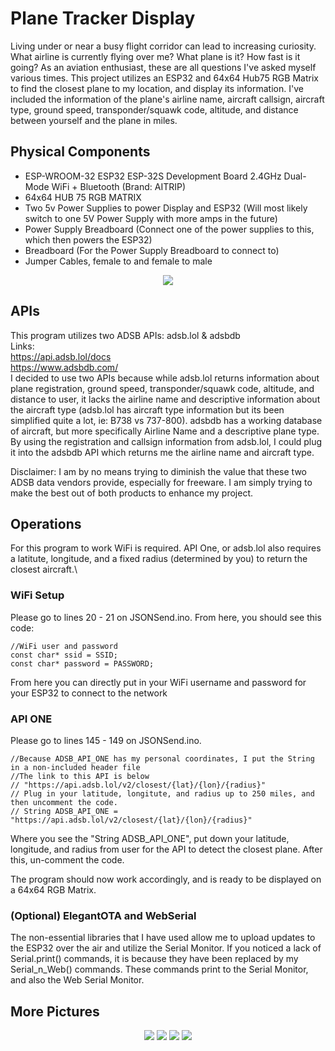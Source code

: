 # Plane Tracker Display
Living under or near a busy flight corridor can lead to increasing curiosity. What airline is currently flying over me? What plane is it? How fast is it going? As an aviation enthusiast, these are all questions I've asked myself various times. This project utilizes an ESP32 and 64x64 Hub75 RGB Matrix to find the closest plane to my location, and display its information. I've included the information of the plane's airline name, aircraft callsign, aircraft type, ground speed, transponder/squawk code, altitude, and distance between yourself and the plane in miles.

## Physical Components
- ESP-WROOM-32 ESP32 ESP-32S Development Board 2.4GHz Dual-Mode WiFi + Bluetooth (Brand: AITRIP)
- 64x64 HUB 75 RGB MATRIX
- Two 5v Power Supplies to power Display and ESP32 (Will most likely switch to one 5V Power Supply with more amps in the future)
- Power Supply Breadboard (Connect one of the power supplies to this, which then powers the ESP32)
- Breadboard (For the Power Supply Breadboard to connect to)
- Jumper Cables, female to and female to male

<p align = "center">
<img src = "https://github.com/AmalAfsal2004/Local-Plane-Tracker/blob/main/images/kor_air(1).jpg?raw=true"/>
</p>

## APIs
This program utilizes two ADSB APIs: adsb.lol & adsbdb \
Links: \
https://api.adsb.lol/docs \
https://www.adsbdb.com/ \
I decided to use two APIs because while adsb.lol returns information about plane registration, ground speed, transponder/squawk code, altitude, and distance to user, it lacks the airline name and descriptive information about the aircraft type (adsb.lol has aircraft type information but its been simplified quite a lot, ie: B738 vs 737-800). adsbdb has a working database of aircraft, but more specifically Airline Name and a descriptive plane type. By using the registration and callsign information from adsb.lol, I could plug it into the adsbdb API which returns me the airline name and aircraft type. 

Disclaimer: I am by no means trying to diminish the value that these two ADSB data vendors provide, especially for freeware. I am simply trying to make the best out of both products to enhance my project.

## Operations
For this program to work WiFi is required. API One, or adsb.lol also requires a latitute, longitude, and a fixed radius (determined by you) to return the closest aircraft.\

### WiFi Setup
Please go to lines 20 - 21 on JSONSend.ino. From here, you should see this code:
```
//WiFi user and password
const char* ssid = SSID;
const char* password = PASSWORD;
```
From here you can directly put in your WiFi username and password for your ESP32 to connect to the network

### API ONE 
Please go to lines 145 - 149 on JSONSend.ino. 
```
//Because ADSB_API_ONE has my personal coordinates, I put the String in a non-included header file
//The link to this API is below
// "https://api.adsb.lol/v2/closest/{lat}/{lon}/{radius}"
// Plug in your latitude, longitute, and radius up to 250 miles, and then uncomment the code.
// String ADSB_API_ONE = "https://api.adsb.lol/v2/closest/{lat}/{lon}/{radius}"
```
Where you see the "String ADSB_API_ONE", put down your latitude, longitude, and radius from user for the API to detect the closest plane. After this, un-comment the code.

The program should now work accordingly, and is ready to be displayed on a 64x64 RGB Matrix.

### (Optional) ElegantOTA and WebSerial
The non-essential libraries that I have used allow me to upload updates to the ESP32 over the air and utilize the Serial Monitor. If you noticed a lack of Serial.print() commands, it is because they have been replaced by my Serial_n_Web() commands. These commands print to the Serial Monitor, and also the Web Serial Monitor.

## More Pictures
<p align = "center">
<img src = "https://github.com/AmalAfsal2004/Local-Plane-Tracker/blob/main/images/no_plane.jpg?raw=true"/>
<img src = "https://github.com/AmalAfsal2004/Local-Plane-Tracker/blob/main/images/yang.jpg?raw=true"/>
<img src = "https://github.com/AmalAfsal2004/Local-Plane-Tracker/blob/main/images/air_canada.jpg?raw=true"/>
<img src = "https://github.com/AmalAfsal2004/Local-Plane-Tracker/blob/main/images/C172.jpg?raw=true"/>
</p>
